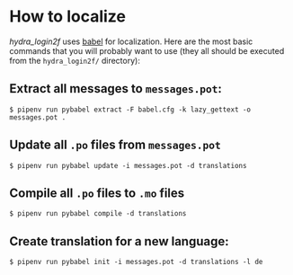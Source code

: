 # How to localize

*hydra_login2f* uses [babel](http://babel.pocoo.org/en/latest/) for
localization. Here are the most basic commands that you will probably
want to use (they all should be executed from the `hydra_login2f/`
directory):

## Extract all messages to `messages.pot`:

```
$ pipenv run pybabel extract -F babel.cfg -k lazy_gettext -o messages.pot .
```

## Update all `.po` files from `messages.pot`

```
$ pipenv run pybabel update -i messages.pot -d translations
```

## Compile all `.po` files to `.mo` files

```
$ pipenv run pybabel compile -d translations
```

## Create translation for a new language:

```
$ pipenv run pybabel init -i messages.pot -d translations -l de
```
